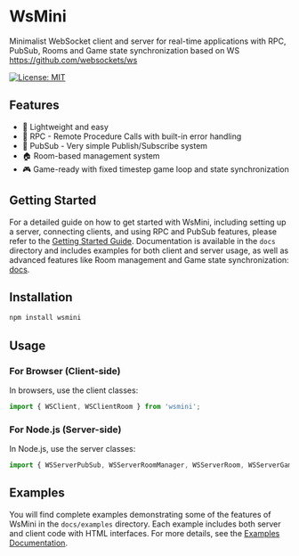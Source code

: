 # WsMini

Minimalist WebSocket client and server for real-time applications with RPC, PubSub, Rooms and Game state synchronization based on WS https://github.com/websockets/ws

[![License: MIT](https://img.shields.io/badge/License-MIT-yellow.svg)](https://opensource.org/licenses/MIT)

## Features

- 🚀 Lightweight and easy
- 📡 RPC - Remote Procedure Calls with built-in error handling
- 🎯 PubSub - Very simple Publish/Subscribe system
- 🏠 Room-based management system
- 🎮 Game-ready with fixed timestep game loop and state synchronization

## Getting Started

For a detailed guide on how to get started with WsMini, including setting up a server, connecting clients, and using RPC and PubSub features, please refer to the [Getting Started Guide](./docs/guides/getting-started.md). Documentation is available in the `docs` directory and includes examples for both client and server usage, as well as advanced features like Room management and Game state synchronization: [docs](./docs/index.md).

## Installation

```bash
npm install wsmini
```

## Usage

### For Browser (Client-side)
In browsers, use the client classes:

```javascript
import { WSClient, WSClientRoom } from 'wsmini';
```

### For Node.js (Server-side)
In Node.js, use the server classes:

```javascript
import { WSServerPubSub, WSServerRoomManager, WSServerRoom, WSServerGameRoom, WSServerError } from 'wsmini';
```

## Examples

You will find complete examples demonstrating some of the features of WsMini in the `docs/examples` directory. Each example includes both server and client code with HTML interfaces. For more details, see the [Examples Documentation](./docs/examples/index.md).
